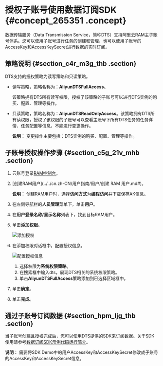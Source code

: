 # 授权子账号使用数据订阅SDK {#concept_265351 .concept}

数据传输服务（Data Transmission Service，简称DTS）支持阿里云RAM主子账号体系。您可以使用子账号进行任务的创建和管理，也可以使用子账号的AccessKey和AccessKeySecret进行数据的实时订阅。

## 策略说明 {#section_c4r_m3g_thb .section}

DTS支持的授权策略为读写策略和只读策略。

-   读写策略，策略名称为：**AliyunDTSFullAccess**。

    该策略拥有DTS所有读写权限，授权了该策略的子账号可以进行DTS实例的购买、配置、管理等操作。

-   只读策略，策略名称为：**AliyunDTSReadOnlyAccess**。该策略拥有DTS所有读权限，授权了该权限的子账号可以查看主账号下所有DTS任务的任务详情、任务配置等信息，不能进行变更操作。

    **说明：** 变更操作主要包括：DTS实例的购买、配置、管理等操作。


## 子账号授权操作步骤 {#section_c5g_21v_mhb .section}

1.  云账号登录[RAM控制台](https://ram.console.aliyun.com/)。
2.  [创建RAM用户](../../cn.zh-CN/用户指南/用户/创建 RAM 用户.md#)。

    **说明：** 创建RAM用户时，选择**访问方式**为**编程访问**并下载保存AK信息。

3.  在左侧导航栏的**人员管理**菜单下，单击**用户**。
4.  在**用户登录名称/显示名称**列表下，找到目标RAM用户。
5.  单击**添加权限**。

    ![添加授权](http://static-aliyun-doc.oss-cn-hangzhou.aliyuncs.com/assets/img/17087/156456500045025_zh-CN.png)

6.  在添加权限对话框中，配置授权信息。

    ![配置授权信息](http://static-aliyun-doc.oss-cn-hangzhou.aliyuncs.com/assets/img/17087/156456500145026_zh-CN.png)

    1.  选择权限为**系统权限策略**。
    2.  在搜索框中输入dts，展现DTS相关的系统权限策略。
    3.  单击**AliyunDTSFullAccess**策略添加到已选择区域框中。
7.  单击**确定**。
8.  单击**完成**。

## 通过子账号订阅数据 {#section_hpm_ljg_thb .section}

当子账号创建且授权完成后，您可以使用DTS提供的SDK来订阅数据。关于SDK使用请参考[数据订阅SDK示例代码运行简介](https://help.aliyun.com/document_detail/26647.html)。

**说明：** 需要将SDK Demo中的用户AccessKey和AccessKeySecret修改成子账号的AccessKey和AccessKeySecret信息。


